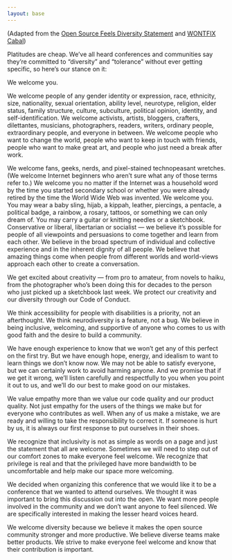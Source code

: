 ```yaml
---
layout: base
---
```


(Adapted from the [Open Source Feels Diversity Statement](http://www.osfeels.com/diversity/) and [WONTFIX Cabal](https://maintainerati.org/diversity-statement/))


Platitudes are cheap. We’ve all heard conferences and communities say they’re committed to “diversity” and “tolerance” without ever getting specific, so here’s our stance on it:

We welcome you.

We welcome people of any gender identity or expression, race, ethnicity, size, nationality, sexual orientation, ability level, neurotype, religion, elder status, family structure, culture, subculture, political opinion, identity, and self-identification. We welcome activists, artists, bloggers, crafters, dilettantes, musicians, photographers, readers, writers, ordinary people, extraordinary people, and everyone in between. We welcome people who want to change the world, people who want to keep in touch with friends, people who want to make great art, and people who just need a break after work.

We welcome fans, geeks, nerds, and pixel-stained technopeasant wretches. (We welcome Internet beginners who aren’t sure what any of those terms refer to.) We welcome you no matter if the Internet was a household word by the time you started secondary school or whether you were already retired by the time the World Wide Web was invented. We welcome you. You may wear a baby sling, hijab, a kippah, leather, piercings, a pentacle, a political badge, a rainbow, a rosary, tattoos, or something we can only dream of. You may carry a guitar or knitting needles or a sketchbook. Conservative or liberal, libertarian or socialist — we believe it’s possible for people of all viewpoints and persuasions to come together and learn from each other. We believe in the broad spectrum of individual and collective experience and in the inherent dignity of all people. We believe that amazing things come when people from different worlds and world-views approach each other to create a conversation.

We get excited about creativity — from pro to amateur, from novels to haiku, from the photographer who’s been doing this for decades to the person who just picked up a sketchbook last week. We protect our creativity and our diversity through our Code of Conduct.

We think accessibility for people with disabilities is a priority, not an afterthought. We think neurodiversity is a feature, not a bug. We believe in being inclusive, welcoming, and supportive of anyone who comes to us with good faith and the desire to build a community.

We have enough experience to know that we won’t get any of this perfect on the first try. But we have enough hope, energy, and idealism to want to learn things we don’t know now. We may not be able to satisfy everyone, but we can certainly work to avoid harming anyone. And we promise that if we get it wrong, we’ll listen carefully and respectfully to you when you point it out to us, and we’ll do our best to make good on our mistakes.

We value empathy more than we value our code quality and our product quality. Not just empathy for the users of the things we make but for everyone who contributes as well. When any of us make a mistake, we are ready and willing to take the responsibility to correct it. If someone is hurt by us, it is always our first response to put ourselves in their shoes.

We recognize that inclusivity is not as simple as words on a page and just the statement that all are welcome. Sometimes we will need to step out of our comfort zones to make everyone feel welcome. We recognize that privilege is real and that the privileged have more bandwidth to be uncomfortable and help make our space more welcoming.

We decided when organizing this conference that we would like it to be a conference that we wanted to attend ourselves. We thought it was important to bring this discussion out into the open. We want more people involved in the community and we don’t want anyone to feel silenced. We are specifically interested in making the lesser heard voices heard.

We welcome diversity because we believe it makes the open source community stronger and more productive. We believe diverse teams make better products. We strive to make everyone feel welcome and know that their contribution is important.
